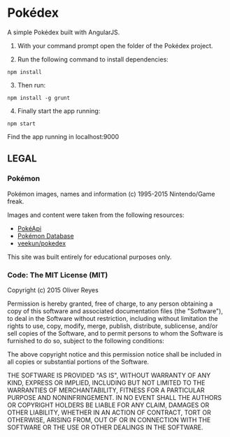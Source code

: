 # Pokédex

A simple Pokédex built with AngularJS.

1. With your command prompt open the folder of the Pokédex project.

2. Run the following command to install dependencies:
```
npm install
```

3. Then run:
```
npm install -g grunt
```

4. Finally start the app running:
```
npm start
```

Find the app running in localhost:9000

## LEGAL

### Pokémon

Pokémon images, names and information (c) 1995-2015 Nintendo/Game freak.

Images and content were taken from the following resources:

* [PokéApi](http://pokeapi.co/)
* [Pokémon Database](http://pokemondb.net/)
* [veekun/pokedex](https://github.com/veekun/pokedex)

This site was built entirely for educational purposes only.

### Code: The MIT License (MIT)

Copyright (c) 2015 Oliver Reyes

Permission is hereby granted, free of charge, to any person obtaining a copy
of this software and associated documentation files (the "Software"), to deal
in the Software without restriction, including without limitation the rights
to use, copy, modify, merge, publish, distribute, sublicense, and/or sell
copies of the Software, and to permit persons to whom the Software is
furnished to do so, subject to the following conditions:

The above copyright notice and this permission notice shall be included in
all copies or substantial portions of the Software.

THE SOFTWARE IS PROVIDED "AS IS", WITHOUT WARRANTY OF ANY KIND, EXPRESS OR
IMPLIED, INCLUDING BUT NOT LIMITED TO THE WARRANTIES OF MERCHANTABILITY,
FITNESS FOR A PARTICULAR PURPOSE AND NONINFRINGEMENT. IN NO EVENT SHALL THE
AUTHORS OR COPYRIGHT HOLDERS BE LIABLE FOR ANY CLAIM, DAMAGES OR OTHER
LIABILITY, WHETHER IN AN ACTION OF CONTRACT, TORT OR OTHERWISE, ARISING FROM,
OUT OF OR IN CONNECTION WITH THE SOFTWARE OR THE USE OR OTHER DEALINGS IN
THE SOFTWARE.
